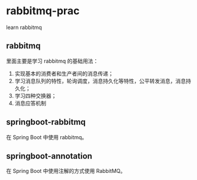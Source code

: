 # rabbitmq-prac
learn rabbitmq

## rabbitmq
里面主要是学习 rabbitmq 的基础用法：
1. 实现基本的消费者和生产者间的消息传递；
2. 学习消息队列的特性，轮询调度，消息持久化等特性，公平转发消息，消息持久化；
3. 学习四种交换器；
4. 消息应答机制
## springboot-rabbitmq
在 Spring Boot 中使用 rabbitmq。
## springboot-annotation
在 Spring Boot 中使用注解的方式使用 RabbitMQ。 
